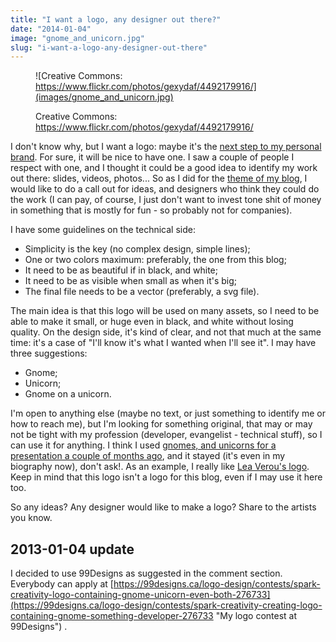 ```yaml
---
title: "I want a logo, any designer out there?"
date: "2014-01-04"
image: "gnome_and_unicorn.jpg"
slug: "i-want-a-logo-any-designer-out-there"
---
```


<figure>

![Creative Commons: https://www.flickr.com/photos/gexydaf/4492179916/](images/gnome_and_unicorn.jpg)

<figcaption>

Creative Commons: https://www.flickr.com/photos/gexydaf/4492179916/

</figcaption>

</figure>

I don't know why, but I want a logo: maybe it's the [next step to my personal brand](https://fred.dev/im-working-on-a-personal-branding-book-for-developers/ "I’m working on a personal branding book for developers"). For sure, it will be nice to have one. I saw a couple of people I respect with one, and I thought it could be a good idea to identify my work out there: slides, videos, photos... So as I did for the [theme of my blog](http://fred.dev/i-need-a-good-designer/ "I need a good designer"), I would like to do a call out for ideas, and designers who think they could do the work (I can pay, of course, I just don't want to invest tone shit of money in something that is mostly for fun - so probably not for companies).

I have some guidelines on the technical side:

- Simplicity is the key (no complex design, simple lines);
- One or two colors maximum: preferably, the one from this blog;
- It need to be as beautiful if in black, and white;
- It need to be as visible when small as when it's big;
- The final file needs to be a vector (preferably, a svg file).

The main idea is that this logo will be used on many assets, so I need to be able to make it small, or huge even in black, and white without losing quality. On the design side, it's kind of clear, and not that much at the same time: it's a case of "I'll know it's what I wanted when I'll see it". I may have three suggestions:

- Gnome;
- Unicorn;
- Gnome on a unicorn.

I'm open to anything else (maybe no text, or just something to identify me or how to reach me), but I'm looking for something original, that may or may not be tight with my profession (developer, evangelist - technical stuff), so I can use it for anything. I think I used [gnomes, and unicorns for a presentation a couple of months ago](https://fred.dev/building-windows-store-apps-more-exciting-than-a-unicorn-in-wonderland/ "Building Windows Store Apps, More Exciting Than A Unicorn in Wonderland"), and it stayed (it's even in my biography now), don't ask!. As an example, I really like [Lea Verou's logo](https://pbs.twimg.com/profile_images/1716232467/avatar-logo.png "Lea Verou's logo"). Keep in mind that this logo isn't a logo for this blog, even if I may use it here too.

So any ideas? Any designer would like to make a logo? Share to the artists you know.

## 2013-01-04 update

I decided to use 99Designs as suggested in the comment section. Everybody can apply at [https://99designs.ca/logo-design/contests/spark-creativity-logo-containing-gnome-unicorn-even-both-276733](https://99designs.ca/logo-design/contests/spark-creativity-creating-logo-containing-gnome-something-developer-276733 "My logo contest at 99Designs") .
